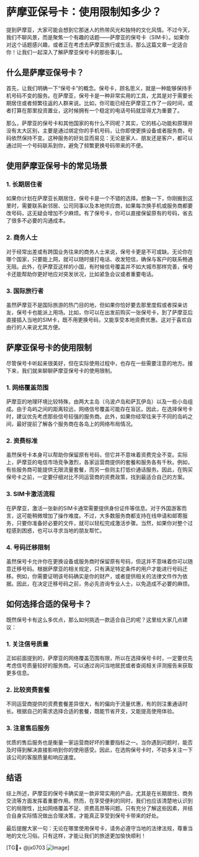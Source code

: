 # 萨摩亚保号卡：使用限制知多少？

提到萨摩亚，大家可能会想到它那迷人的热带风光和独特的文化风情。不过今天，我们不聊风景，而是聚焦一个有趣的话题——萨摩亚的保号卡（SIM卡）。如果你对这个话题感兴趣，或者正在考虑去萨摩亚旅行或生活，那么这篇文章一定适合你！让我们一起深入了解萨摩亚保号卡的那些事儿。

## 什么是萨摩亚保号卡？

首先，让我们明确一下“保号卡”的概念。保号卡，顾名思义，就是一种能够保持手机号码不变的服务。在萨摩亚，保号卡是一种非常实用的工具，尤其是对于需要长期居住或者频繁往返的人群来说。比如，你可能已经在萨摩亚工作了一段时间，或者打算在那里投资置业，这时候拥有一个稳定的电话号码就显得尤为重要了。

那么，萨摩亚的保号卡和其他国家的有什么不同呢？其实，它的核心功能和原理并没有太大区别，主要是通过绑定你的手机号码，让你即使更换设备或者服务商，号码依然保持不变。这种服务的好处显而易见：无论是家人、朋友还是客户，都可以通过同一个号码联系到你，避免了频繁更换号码带来的不便。

## 使用萨摩亚保号卡的常见场景

### 1. 长期居住者
如果你计划在萨摩亚长期居住，保号卡是一个不错的选择。想象一下，你刚搬到这里时，需要联系新邻居、公司同事以及本地供应商，如果每次换手机或服务商都要改号码，这无疑会增加不少麻烦。有了保号卡，你可以直接保留原有的号码，省去了很多不必要的沟通成本。

### 2. 商务人士
对于经常出差或有跨国业务往来的商务人士来说，保号卡更是不可或缺。无论你在哪个国家，只要能上网，就可以随时接打电话、收发短信，确保与客户的联系畅通无阻。此外，在萨摩亚这样的小国，有时候信号覆盖并不如大城市那样完善，保号卡还能帮助你更好地应对突发状况，比如紧急会议或者重要电话。

### 3. 国际旅行者
虽然萨摩亚不是国际旅游的热门目的地，但如果你恰好要去那里度假或者探亲访友，保号卡也能派上用场。比如，你可以在出发前购买一张保号卡，到了萨摩亚后直接插入当地的SIM卡，既不用更换号码，又能享受本地资费优惠。这对于喜欢自由行的人来说尤其方便。

## 萨摩亚保号卡的使用限制

尽管保号卡听起来很美好，但在实际使用过程中，也存在一些需要注意的地方。接下来，我们就来聊聊萨摩亚保号卡的使用限制。

### 1. 网络覆盖范围
萨摩亚的地理环境比较特殊，由两大主岛（乌波卢岛和萨瓦伊岛）以及一些小岛组成。由于岛屿之间的距离较远，网络信号覆盖可能存在盲区。因此，在选择保号卡时，建议优先考虑那些信号较强的服务商。此外，如果你经常往来于不同的岛屿之间，最好提前了解各个服务商在各岛上的网络布局情况。

### 2. 资费标准
虽然保号卡本身可以帮助你保留原有号码，但它并不意味着资费完全不变。实际上，萨摩亚的电信市场竞争激烈，各家运营商提供的套餐和服务各有千秋。例如，有些服务商可能提供无限流量套餐，而另一些则主打低价通话服务。因此，在购买保号卡之前，一定要仔细对比不同运营商的资费政策，找到最适合自己的方案。

### 3. SIM卡激活流程
在萨摩亚，激活一张新的SIM卡通常需要提供身份证件等信息。对于外国游客而言，这可能稍微增加了操作难度。不过，大多数服务商都支持在线申请和邮寄服务，只要你准备好必要的文件，就可以轻松完成激活步骤。当然，如果你对整个过程感到困惑，也可以寻求当地的朋友帮忙。

### 4. 号码迁移限制
虽然保号卡允许你在更换设备或服务商时保留原有号码，但这并不意味着你可以随意迁移号码。根据萨摩亚的相关规定，只有满足特定条件的用户才能进行号码迁移。例如，你需要证明该号码确实是你的财产，或者提供相关的法律文件作为依据。因此，在决定迁移号码之前，务必先咨询专业人士，以免造成不必要的麻烦。

## 如何选择合适的保号卡？

既然保号卡有这么多优点，那么如何挑选一款适合自己的呢？这里给大家几点建议：

### 1. 关注信号质量
正如前面提到的，萨摩亚的网络覆盖范围有限，所以在选择保号卡时，一定要优先考虑信号质量较好的服务商。可以通过询问当地居民或者查阅相关评测报告来获取更多信息。

### 2. 比较资费套餐
不同运营商提供的资费套餐差异很大，有的偏向于流量优惠，有的则注重通话时长。根据自己的需求选择合适的套餐，既能节省开支，又能提高使用体验。

### 3. 注意售后服务
优质的售后服务也是衡量一家运营商好坏的重要指标之一。当你遇到问题时，能否及时得到解决直接影响到你的使用感受。因此，在选购保号卡时，不妨多关注一下该公司的客服质量和响应速度。

## 结语

综上所述，萨摩亚的保号卡确实是一款非常实用的产品，尤其是在长期居住、商务交流等方面发挥着重要作用。然而，在享受便利的同时，我们也应该清楚地认识到它的局限性，比如网络覆盖不足、资费高昂等问题。只有充分了解这些因素，并结合自身实际情况做出合理决策，才能真正享受到保号卡带来的好处。

最后提醒大家一句：无论在哪里使用保号卡，请务必遵守当地的法律法规，尊重当地的文化习俗。只有这样，才能让我们的旅途更加愉快顺利！

[TG💪+ @jx0703 ![Image](https://github.com/user-attachments/assets/dbca1d08-cadb-493c-b0ec-ad6f7a83f270)]